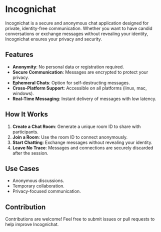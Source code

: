 # Incognichat

Incognichat is a secure and anonymous chat application designed for private, identity-free communication. Whether you want to have candid conversations or exchange messages without revealing your identity, Incognichat ensures your privacy and security.

## Features

- **Anonymity**: No personal data or registration required.
- **Secure Communication**: Messages are encrypted to protect your privacy.
- **Ephemeral Chats**: Option for self-destructing messages.
- **Cross-Platform Support**: Accessible on all platforms (linux, mac, windows).
- **Real-Time Messaging**: Instant delivery of messages with low latency.

## How It Works

1. **Create a Chat Room**: Generate a unique room ID to share with participants.
2. **Join a Room**: Use the room ID to connect anonymously.
3. **Start Chatting**: Exchange messages without revealing your identity.
4. **Leave No Trace**: Messages and connections are securely discarded after the session.

## Use Cases

- Anonymous discussions.
- Temporary collaboration.
- Privacy-focused communication.

## Contribution

Contributions are welcome! Feel free to submit issues or pull requests to help improve Incognichat.
